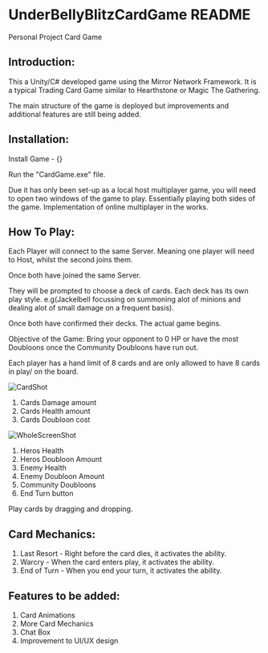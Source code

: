 # UnderBellyBlitzCardGame README
 Personal Project Card Game

## Introduction:
This a Unity/C# developed game using the Mirror Network Framework. It is a typical Trading Card Game similar to Hearthstone or Magic The Gathering.

The main structure of the game is deployed but improvements and additional features are still being added.

## Installation:

Install Game - {}

Run the "CardGame.exe" file.

Due it has only been set-up as a local host multiplayer game, you will need to open two windows of the game to play. Essentially playing both sides of the game.
Implementation of online multiplayer in the works.

## How To Play:
Each Player will connect to the same Server. Meaning one player will need to Host, whilst the second joins them.

Once both have joined the same Server.

They will be prompted to choose a deck of cards. Each deck has its own play style. e.g(Jackelbell focussing on summoning alot of minions and dealing alot of small damage on a frequent basis).

Once both have confirmed their decks. The actual game begins.

Objective of the Game: Bring your opponent to 0 HP or have the most Doubloons once the Community Doubloons have run out.

Each player has a hand limit of 8 cards and are only allowed to have 8 cards in play/ on the board.

![CardShot](https://github.com/PereiraJames/UnderbellyBlitz/assets/82026997/a31798c4-45a7-41d7-9be1-a8de39102731)

1) Cards Damage amount
2) Cards Health amount
3) Cards Doubloon cost

![WholeScreenShot](https://github.com/PereiraJames/UnderbellyBlitz/assets/82026997/9c790cfe-8945-42a1-845e-8f495fa1b668)

1) Heros Health
2) Heros Doubloon Amount
3) Enemy Health
4) Enemy Doubloon Amount
5) Community Doubloons
6) End Turn button

Play cards by dragging and dropping.

## Card Mechanics:
1) Last Resort - Right before the card dies, it activates the ability.
2) Warcry - When the card enters play, it activates the ability.
3) End of Turn - When you end your turn, it activates the ability.

## Features to be added:
1) Card Animations
2) More Card Mechanics
3) Chat Box
4) Improvement to UI/UX design
